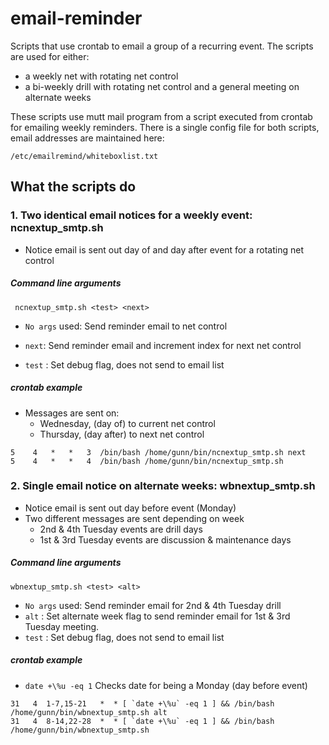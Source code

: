 # email-reminder

Scripts that use crontab to email a group of a recurring event.
The scripts are used for either:
*  a weekly net with rotating net control
*  a bi-weekly drill with rotating net control and a general meeting on alternate weeks

These scripts use mutt mail program from a script executed from crontab for emailing weekly reminders.
There is a single config file for both scripts, email addresses are maintained here:

```/etc/emailremind/whiteboxlist.txt```

## What the scripts do

### 1. Two identical email notices for a weekly event: ncnextup_smtp.sh

* Notice email is sent out day of and day after event for a rotating net control

##### Command line arguments

``` ncnextup_smtp.sh <test> <next>```

* `No args` used: Send reminder email to net control
* `next`: Send reminder email and increment index for next net control

* `test` : Set debug flag, does not send to email list

##### crontab example

* Messages are sent on:
  * Wednesday, (day of) to current net control
  * Thursday, (day after) to next net control

```
5    4   *   *   3  /bin/bash /home/gunn/bin/ncnextup_smtp.sh next
5    4   *   *   4  /bin/bash /home/gunn/bin/ncnextup_smtp.sh
```

### 2. Single email notice on alternate weeks: wbnextup_smtp.sh

* Notice email is sent out day before event (Monday)
* Two different messages are sent depending on week
  * 2nd & 4th Tuesday events are drill days
  * 1st & 3rd Tuesday events are discussion & maintenance days

##### Command line arguments

```wbnextup_smtp.sh <test> <alt>```

* `No args` used: Send reminder email for 2nd & 4th Tuesday drill
* `alt` : Set alternate week flag to send reminder email for 1st & 3rd Tuesday meeting.
* `test` : Set debug flag, does not send to email list

##### crontab example

* `date +\%u -eq 1` Checks date for being a Monday (day before event)

```
31   4  1-7,15-21   *  * [ `date +\%u` -eq 1 ] && /bin/bash /home/gunn/bin/wbnextup_smtp.sh alt
31   4  8-14,22-28  *  * [ `date +\%u` -eq 1 ] && /bin/bash /home/gunn/bin/wbnextup_smtp.sh

```
